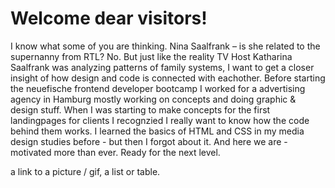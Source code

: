 # Welcome dear visitors!

I know what some of you are thinking. Nina Saalfrank – is she related to the supernanny from RTL? No. But just like the reality TV Host Katharina Saalfrank was analyzing patterns of family systems, I want to get a closer insight of how design and code is connected with eachother.
Before starting the neuefische frontend developer bootcamp I worked for a advertising agency in Hamburg mostly working on concepts and doing graphic & design stuff. When I was starting to make concepts for the first landingpages for clients I recognzied I really want to know how the code behind them works. I learned the basics of HTML and CSS in my media design studies before - but then I forgot about it. And here we are - motivated more than ever. Ready for the next level.

a link to a picture / gif,
a list or table.
